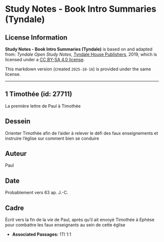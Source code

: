 # Study Notes - Book Intro Summaries (Tyndale)

## License Information

**Study Notes - Book Intro Summaries (Tyndale)** is based on and adapted from: _Tyndale Open Study Notes_, [Tyndale House Publishers](https://tyndaleopenresources.com/), 2019, which is licensed under a [CC BY-SA 4.0 license](https://creativecommons.org/licenses/by-sa/4.0/legalcode.en).

This markdown version (created `2025-10-16`) is provided under the same license.



--------------------------------

## 1 Timothée (id: 27711)

La première lettre de Paul à Timothée

Dessein
-------

Orienter Timothée afin de l’aider à relever le défi des faux enseignements et instruire l’église sur comment bien se conduire

Auteur
------

Paul

Date
----

Probablement vers 63 ap. J.\-C.

Cadre
-----

Écrit vers la fin de la vie de Paul, après qu’il ait envoyé Timothée à Ephèse pour combattre les faux enseignants au sein de cette église

* **Associated Passages:** 1TI 1:1

